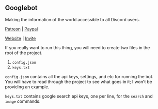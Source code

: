 ## Googlebot ##

Making the information of the world accessible to all Discord users.

[Patreon](https://patreon.com/guscaplan) |
[Paypal](https://paypal.me/guscaplan)

[Website](https://google.gus.host) |
[Invite](https://google.gus.host/invite)

If you really want to run this thing, you will need to create two files in the root of the project.

1. `config.json`
2. `keys.txt`

`config.json` contains all the api keys, settings, and etc for running the bot. You will have to read through the project to see what goes in it; I won't be providing an example.

`keys.txt` contains google search api keys, one per line, for the `search` and `image` commands.
